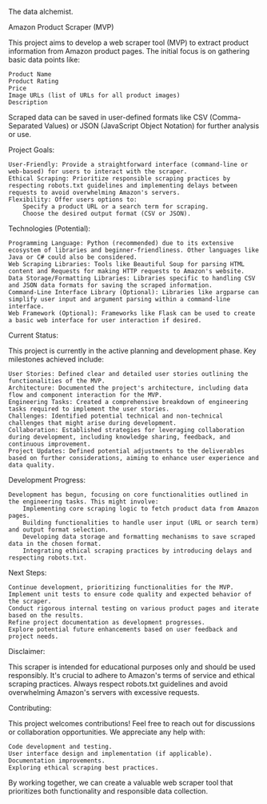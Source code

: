The data alchemist.

Amazon Product Scraper (MVP)


This project aims to develop a web scraper tool (MVP) to extract product information from Amazon product pages. The initial focus is on gathering basic data points like:

    Product Name
    Product Rating
    Price
    Image URLs (list of URLs for all product images)
    Description

Scraped data can be saved in user-defined formats like CSV (Comma-Separated Values) or JSON (JavaScript Object Notation) for further analysis or use.

Project Goals:

    User-Friendly: Provide a straightforward interface (command-line or web-based) for users to interact with the scraper.
    Ethical Scraping: Prioritize responsible scraping practices by respecting robots.txt guidelines and implementing delays between requests to avoid overwhelming Amazon's servers.
    Flexibility: Offer users options to:
        Specify a product URL or a search term for scraping.
        Choose the desired output format (CSV or JSON).

Technologies (Potential):

    Programming Language: Python (recommended) due to its extensive ecosystem of libraries and beginner-friendliness. Other languages like Java or C# could also be considered.
    Web Scraping Libraries: Tools like Beautiful Soup for parsing HTML content and Requests for making HTTP requests to Amazon's website.
    Data Storage/Formatting Libraries: Libraries specific to handling CSV and JSON data formats for saving the scraped information.
    Command-Line Interface Library (Optional): Libraries like argparse can simplify user input and argument parsing within a command-line interface.
    Web Framework (Optional): Frameworks like Flask can be used to create a basic web interface for user interaction if desired.

Current Status:

This project is currently in the active planning and development phase. Key milestones achieved include:

    User Stories: Defined clear and detailed user stories outlining the functionalities of the MVP.
    Architecture: Documented the project's architecture, including data flow and component interaction for the MVP.
    Engineering Tasks: Created a comprehensive breakdown of engineering tasks required to implement the user stories.
    Challenges: Identified potential technical and non-technical challenges that might arise during development.
    Collaboration: Established strategies for leveraging collaboration during development, including knowledge sharing, feedback, and continuous improvement.
    Project Updates: Defined potential adjustments to the deliverables based on further considerations, aiming to enhance user experience and data quality.

Development Progress:

    Development has begun, focusing on core functionalities outlined in the engineering tasks. This might involve:
        Implementing core scraping logic to fetch product data from Amazon pages.
        Building functionalities to handle user input (URL or search term) and output format selection.
        Developing data storage and formatting mechanisms to save scraped data in the chosen format.
        Integrating ethical scraping practices by introducing delays and respecting robots.txt.

Next Steps:

    Continue development, prioritizing functionalities for the MVP.
    Implement unit tests to ensure code quality and expected behavior of the scraper.
    Conduct rigorous internal testing on various product pages and iterate based on the results.
    Refine project documentation as development progresses.
    Explore potential future enhancements based on user feedback and project needs.

Disclaimer:

This scraper is intended for educational purposes only and should be used responsibly. It's crucial to adhere to Amazon's terms of service and ethical scraping practices. Always respect robots.txt guidelines and avoid overwhelming Amazon's servers with excessive requests.

Contributing:

This project welcomes contributions! Feel free to reach out for discussions or collaboration opportunities. We appreciate any help with:

    Code development and testing.
    User interface design and implementation (if applicable).
    Documentation improvements.
    Exploring ethical scraping best practices.

By working together, we can create a valuable web scraper tool that prioritizes both functionality and responsible data collection.
